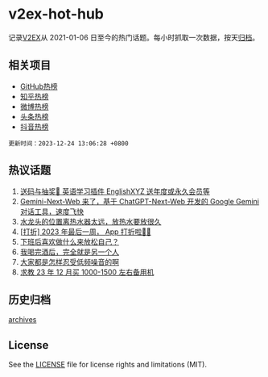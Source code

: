 # v2ex-hot-hub

 记录[V2EX](https://www.v2ex.com/)从 2021-01-06 日至今的热门话题。每小时抓取一次数据，按天[归档](archives)。
 
 ## 相关项目

- [GitHub热榜](https://github.com/snaildev/github-hot-hub)
- [知乎热榜](https://github.com/snaildev/zhihu-hot-hub)
- [微博热榜](https://github.com/snaildev/weibo-hot-hub)
- [头条热榜](https://github.com/snaildev/toutiao-hot-hub)
- [抖音热榜](https://github.com/snaildev/douyin-hot-hub)


 `更新时间：2023-12-24 13:06:28 +0800`

## 热议话题

1. [送码与抽奖👏 英语学习插件 EnglishXYZ 送年度或永久会员等](https://www.v2ex.com/t/1002901)
1. [Gemini-Next-Web 来了，基于 ChatGPT-Next-Web 开发的 Google Gemini 对话工具，速度飞快](https://www.v2ex.com/t/1002850)
1. [水龙头的位置离热水器太远，放热水要放很久](https://www.v2ex.com/t/1002896)
1. [[打折] 2023 年最后一周， App 打折啦🎉🎉](https://www.v2ex.com/t/1002884)
1. [下班后喜欢做什么来放松自己？](https://www.v2ex.com/t/1002865)
1. [我喝完酒后，完全就是另一个人](https://www.v2ex.com/t/1002931)
1. [大家都是怎样忍受低频噪音的啊](https://www.v2ex.com/t/1002843)
1. [求教 23 年 12 月买 1000-1500 左右备用机](https://www.v2ex.com/t/1002868)

## 历史归档

[archives](archives)

## License

See the [LICENSE](LICENSE) file for license rights and limitations (MIT).

